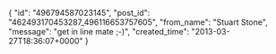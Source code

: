 {
   "id": "496794587023145",
   "post_id": "462493170453287_496116653757605",
   "from_name": "Stuart Stone",
   "message": "get in line mate ;-)",
   "created_time": "2013-03-27T18:36:07+0000"
 }
